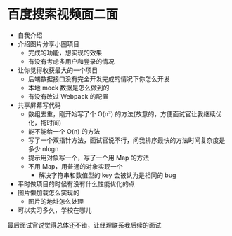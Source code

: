 # 百度搜索视频面二面  
- 自我介绍  
- 介绍图片分享小圈项目  
  - 完成的功能，想实现的效果  
  - 有没有考虑多用户和登录的情况  
- 让你觉得收获最大的一个项目  
  - 后端数据接口没有完全开发完成的情况下你怎么开发  
  - 本地 mock 数据是怎么做到的  
  - 有没有改过 Webpack 的配置  
- 共享屏幕写代码  
  - 数组去重，刚开始写了个 O(n²) 的方法(故意的，方便面试官让我继续优化，拖时间)  
  - 能不能给一个 O(n) 的方法  
  - 写了一个双指针方法，面试官说不行，问我排序最快的方法时间复杂度是多少   nlogn
  - 提示用对象写一个，写了一个用 Map 的方法  
  - 不用 Map，用普通的对象实现一个  
    - 解决字符串和数值型的 key 会被认为是相同的 bug  
- 平时做项目的时候有没有什么性能优化的点  
- 图片懒加载怎么实现的  
  - 图片的地址怎么处理  
- 可以实习多久，学校在哪儿  

最后面试官说觉得总体还不错，让经理联系我后续的面试  
